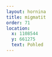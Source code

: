 ```yaml
---
layout: hornina
title: migmatit
order: 71
location:
  x: 1108544
  y: 661275
  text: Pohled
---
```



